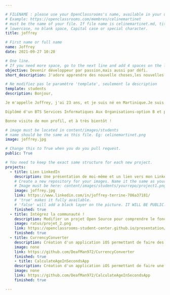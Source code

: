 ```yaml
---

# FILENAME : please use your OpenClassrooms's name, available in your url.
# Example: https://openclassrooms.com/membres/celinemartinet
# must be the name of your file. If file name is celinemartinet.md, title is celinemartinet.
# lowercase, no blank space, Capital case or special character.
title: joffrey

# First name or full name
name: Joffrey
date: 2021-09-27 10:28

# One line.
# If you need more space, go to the next line and add 4 spaces on the left, as in 'description'.
objective: Devenir développeur par passion,mais aussi par défi.
short_description: J'adore apprendre des nouvelle choses,les nouvelles technologies et le graphisme en général.

# Ne modifiez pas le paramètre 'template', seulement la description
template: students
description: Bonjour,

Je m'appelle Joffrey, j'ai 23 ans, et je suis né en Martinique.Je suis développeur informatique et malentendant.

Diplômé d'un BTS Services Informatiques Aux Organisations-option B et poursuivant ses études, je suis prêt à réaliser les missions relatifs au développement Web et mobile.

Bonne visite de mon profil, et à très bientôt !

# image must be located in content/images/students
# name should be the same as this file. Eg: celinemartinet.png
image: joffrey.jpg

# Change this to True when you do you pull request.
public: True

# You need to keep the exact same structure for each new project.
projects:
  - title: Lien LinkedIn
    description: Une présentation de moi-même et un lien vers mon LinkedIn.
    # Create a new repository for your images. Name it the same as your nickname and profile picture.
    # Image must be here: content/images/students/yourrepo/project1.png
    image: joffrey.jpg
    link: https://www.linkedin.com/in/joffrey-terrine-706a37181/
    # 'true' makes it fully available.
    # 'false' will add a black layer on the picture. IT WILL BE PUBLIC!
    finished: true
  - title: Intégrez la communauté !
    description: Modifier un projet Open Source pour comprendre le fonctionnement de Git, de Github et des pull requests. 
    image: ratus/projet_2.png
    link: https://openclassrooms-student-center.github.io/presentation/students/ratus.html
    finished: true
  - title: CurrencyConverter
    description: Création d'un application iOS permettant de faire des conversions de monnaies.
    image: none
    link: https://github.com/DeafMan972/CurrencyConverter
    finished: true
    - title: CalculateAgeInSecondsApp
    description: Création d'un application iOS permettant de faire une conversion d'âge en secondes.
    image: none
    link: https://github.com/DeafMan972/CalculateAgeInSecondsApp
    finished: true

---
```

